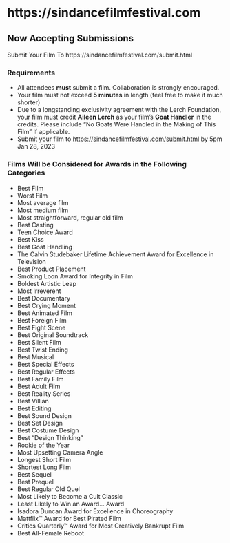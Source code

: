<h1>https://sindancefilmfestival.com</h1>

<h2>Now Accepting Submissions</h2>
Submit Your Film To https://sindancefilmfestival.com/submit.html

<h3>Requirements</h3>

-   All attendees **must** submit a film. Collaboration is strongly encouraged.
-   Your film must not exceed **5 minutes** in length (feel free to make it much shorter)
-   Due to a longstanding exclusivity agreement with the Lerch Foundation, your film must credit **Aileen Lerch** as your film’s **Goat Handler** in the credits. Please include “No Goats Were Handled in the Making of This Film” if applicable.
-   Submit your film to https://sindancefilmfestival.com/submit.html by 5pm Jan 28, 2023

<h3>Films Will be Considered for Awards in the Following Categories</h3>

-   Best Film
-   Worst Film
-   Most average film
-   Most medium film
-   Most straightforward, regular old film
-   Best Casting
-   Teen Choice Award
-   Best Kiss
-   Best Goat Handling
-   The Calvin Studebaker Lifetime Achievement Award for Excellence in Television
-   Best Product Placement
-   Smoking Loon Award for Integrity in Film
-   Boldest Artistic Leap
-   Most Irreverent
-   Best Documentary
-   Best Crying Moment
-   Best Animated Film
-   Best Foreign Film
-   Best Fight Scene
-   Best Original Soundtrack
-   Best Silent Film
-   Best Twist Ending
-   Best Musical
-   Best Special Effects
-   Best Regular Effects
-   Best Family Film
-   Best Adult Film
-   Best Reality Series
-   Best Villian
-   Best Editing
-   Best Sound Design
-   Best Set Design
-   Best Costume Design
-   Best “Design Thinking”
-   Rookie of the Year
-   Most Upsetting Camera Angle
-   Longest Short Film
-   Shortest Long Film
-   Best Sequel
-   Best Prequel
-   Best Regular Old Quel
-   Most Likely to Become a Cult Classic
-   Least Likely to Win an Award… Award
-   Isadora Duncan Award for Excellence in Choreography
-   Mattflix™ Award for Best Pirated Film
-   Critics Quarterly™ Award for Most Creatively Bankrupt Film
-   Best All-Female Reboot
